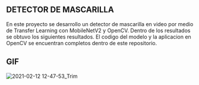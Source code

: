 ## DETECTOR DE MASCARILLA
En este proyecto se desarrollo un detector de mascarilla en video por medio de Transfer Learning con MobileNetV2 y OpenCV. Dentro de los resultados se obtuvo los siguientes resultados. El codigo del modelo y la aplicacion en OpenCV se encuentran completos dentro de este repositorio.
## GIF

![2021-02-12 12-47-53_Trim](https://user-images.githubusercontent.com/66838187/107803743-03d44480-6d31-11eb-9bbf-e27edaae1aea.gif)
